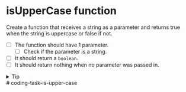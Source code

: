 # isUpperCase function

Create a function that receives a string as a parameter and returns true when the string is uppercase or false if not.

- [ ] The function should have 1 parameter.
  - [ ] Check if the parameter is a string.
- [ ] It should return a `boolean`.
- [ ] It should return nothing when no parameter was passed in.

<details>
 <summary>Tip</summary>
 Use the `toLocaleUpperCase` method of the String data type to convert it into uppercase letters.
</details>
# coding-task-is-upper-case
